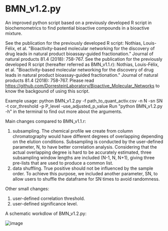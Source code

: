 # BMN_v1.2.py
An improved python script based on a previously developed R script in biochemometrics to find potential bioactive compounds in a bioactive mixture.

See the publication for the previously developed R script: Nothias, Louis-Félix, et al. "Bioactivity-based molecular networking for the discovery of drug leads in natural product bioassay-guided fractionation." Journal of natural products 81.4 (2018): 758-767.
See the publication for the previously developed R script (hereafter referred as BMN_v1.1.r): Nothias, Louis-Félix, et al. "Bioactivity-based molecular networking for the discovery of drug leads in natural product bioassay-guided fractionation." Journal of natural products 81.4 (2018): 758-767.
Please read https://github.com/DorresteinLaboratory/Bioactive_Molecular_Networks to know the backgound of using this script.

Example usage: python BMN_v1.2.py -f path_to_quant_activ.csv -n N -sn SN -t cor_threshold -p P_level -use_adjusted_p_value
Run "python BMN_v1.2.py -h" in the terminal to find out more about the arguments.

Main changes compared to BMN_v1.1.r:
1) subsampling. The chemical profile we create from column chromatography would have different degrees of overlapping depending on the elution conditions. Subsampling is conducted by the user-defined parameter, N, to have better correlation analysis. Considering that the actual overlapping degree is hard to be accurately estimated, three subsampling window lengths are included (N-1, N, N+1), giving three pre-lists that are used to produce a common list.
2) data shuffling. True positive should not be influenced by the sample order. To achieve this purpose, we included another parameter, SN, to allow users to shuffle the dataframe for SN times to avoid randomness.

Other small changes:
1) user-defined correlation threshold.
2) user-defined significance level.

A schematic workdlow of BMN_v1.2.py:

![image](https://github.com/user-attachments/assets/4dc3347c-fb2c-4533-97b0-375394342ac7)

